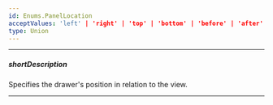 ```yaml
---
id: Enums.PanelLocation
acceptValues: 'left' | 'right' | 'top' | 'bottom' | 'before' | 'after'
type: Union
---
```

---
##### shortDescription
Specifies the drawer's position in relation to the view.

---
<!--
dxDrawerOptions.position(/api-reference/10 UI Components/dxDrawer/1 Configuration/position.md)(ui/drawer.d.ts)
-->